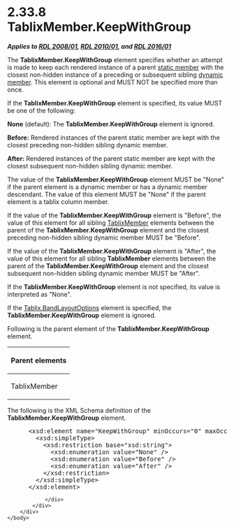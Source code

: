 <html dir="LTR" xmlns:mshelp="http://msdn.microsoft.com/mshelp" xmlns:ddue="http://ddue.schemas.microsoft.com/authoring/2003/5" xmlns:xlink="http://www.w3.org/1999/xlink" xmlns:tool="http://www.microsoft.com/tooltip">
    <head>
        <meta http-equiv="Content-Type" content="text/html; CHARSET=utf-8"></meta>
        <meta name="save" content="history"></meta>
        <title>2.33.8 TablixMember.KeepWithGroup</title>
        <xml>
            <mshelp:toctitle title="2.33.8 TablixMember.KeepWithGroup"></mshelp:toctitle>
            <mshelp:rltitle title="[MS-RDL]: TablixMember.KeepWithGroup"></mshelp:rltitle>
            <mshelp:keyword index="A" term="21e238be-5596-42ad-8583-0c8ef5fdab50"></mshelp:keyword>
            <mshelp:attr name="DCSext.ContentType" value="open specification"></mshelp:attr>
            <mshelp:attr name="AssetID" value="21e238be-5596-42ad-8583-0c8ef5fdab50"></mshelp:attr>
            <mshelp:attr name="TopicType" value="kbRef"></mshelp:attr>
            <mshelp:attr name="DCSext.Title" value="[MS-RDL]: TablixMember.KeepWithGroup" />
        </xml>
    </head>
    <body>
        <div id="header">
            <h1 class="heading">2.33.8 TablixMember.KeepWithGroup</h1>
        </div>
        <div id="mainSection">
            <div id="mainBody">
                <div id="allHistory" class="saveHistory"></div>
                <div id="sectionSection0" class="section" name="collapseableSection">
                    

<p><b><i>Applies to </i></b><a href="1e855f94-4617-47e4-b89e-0856c6cb420f.htm"><b><i>RDL 2008/01</i></b></a><b><i>,
</i></b><a href="3428e690-a348-4ec7-8a6a-8efb42d2cdee.htm"><b><i>RDL 2010/01</i></b></a><b><i>,
and </i></b><a href="52ce3983-2bfc-4e72-9359-42aaf5fe4509.htm"><b><i>RDL 2016/01</i></b></a></p>

<p>The <b>TablixMember.KeepWithGroup</b> element specifies
whether an attempt is made to keep each rendered instance of a parent <a href="b2482b3f-74ab-4ca8-a9e5-c07955011743.htm#gt_71fd4518-6443-4177-afc8-64249d9ce2c1">static member</a> with the
closest non-hidden instance of a preceding or subsequent sibling <a href="b2482b3f-74ab-4ca8-a9e5-c07955011743.htm#gt_6008ef1a-6292-4d6c-a912-511bf6aa0258">dynamic member</a>. This
element is optional and MUST NOT be specified more than once.</p>

<p>If the <b>TablixMember.KeepWithGroup</b> element is
specified, its value MUST be one of the following:</p>

<p><b>None</b> (default): The <b>TablixMember.KeepWithGroup</b>
element is ignored.</p>

<p><b>Before:</b> Rendered instances of the parent
static member are kept with the closest preceding non-hidden sibling dynamic
member.</p>

<p><b>After:</b> Rendered instances of the parent static
member are kept with the closest subsequent non-hidden sibling dynamic member.</p>

<p>The value of the <b>TablixMember.KeepWithGroup</b> element
MUST be &quot;None&quot; if the parent element is a dynamic member or has a
dynamic member descendant. The value of this element MUST be &quot;None&quot;
if the parent element is a tablix column member.</p>

<p>If the value of the <b>TablixMember.KeepWithGroup</b>
element is &quot;Before&quot;, the value of this element for all sibling <a href="1d8a9691-b173-4e24-9ea9-1f486bc824fd.htm">TablixMember</a> elements
between the parent of the <b>TablixMember.KeepWithGroup</b> element and the
closest preceding non-hidden sibling dynamic member MUST be &quot;Before&quot;.</p>

<p>If the value of the <b>TablixMember.KeepWithGroup</b>
element is &quot;After&quot;, the value of this element for all sibling <b>TablixMember</b>
elements between the parent of the <b>TablixMember.KeepWithGroup</b> element
and the closest subsequent non-hidden sibling dynamic member MUST be
&quot;After&quot;.</p>

<p>If the <b>TablixMember.KeepWithGroup</b> element is not
specified, its value is interpreted as &quot;None&quot;.</p>

<p>If the <a href="aa3763a2-4b3a-4cab-9296-15da99211923.htm">Tablix.BandLayoutOptions</a>
element is specified, the <b>TablixMember.KeepWithGroup</b> element is ignored.</p>

<p>Following is the parent element of the <b>TablixMember.KeepWithGroup</b>
element.</p>

<table>
 <thead>
  <tr>
   <th>
   <p>Parent elements</p>
   </th>
  </tr>
 </thead>
 <tr>
  <td>
  <p>TablixMember</p>
  </td>
 </tr>
</table>

<p>The following is the XML Schema definition of the <b>TablixMember.KeepWithGroup</b>
element.</p>

<dl>
<dd>
<div><pre> &lt;xsd:element name=&quot;KeepWithGroup&quot; minOccurs=&quot;0&quot; maxOccurs=&quot;1&quot;&gt;
   &lt;xsd:simpleType&gt;
     &lt;xsd:restriction base=&quot;xsd:string&quot;&gt;
       &lt;xsd:enumeration value=&quot;None&quot; /&gt;
       &lt;xsd:enumeration value=&quot;Before&quot; /&gt;
       &lt;xsd:enumeration value=&quot;After&quot; /&gt;
     &lt;/xsd:restriction&gt;
   &lt;/xsd:simpleType&gt;
 &lt;/xsd:element&gt;
</pre></div>
</dd></dl>


                </div>
            </div>
        </div>
    </body>
</html>